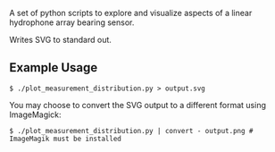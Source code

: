 A set of python scripts to explore and visualize aspects of a linear hydrophone array bearing sensor.

Writes SVG to standard out.

## Example Usage

    $ ./plot_measurement_distribution.py > output.svg

You may choose to convert the SVG output to a different format using ImageMagick:

    $ ./plot_measurement_distribution.py | convert - output.png # ImageMagik must be installed